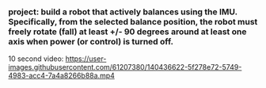### project: build a robot that actively balances using the IMU. Specifically, from the selected balance position, the robot must freely rotate (fall) at least +/- 90 degrees around at least one axis when power (or control) is turned off.



10 second video:
https://user-images.githubusercontent.com/61207380/140436622-5f278e72-5749-4983-acc4-7a4a8266b88a.mp4


